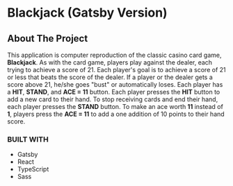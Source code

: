 # Blackjack (Gatsby Version)



## About The Project
This application is computer reproduction of the classic casino card game, **Blackjack**. As with the card game, players play against the dealer, each trying to achieve a score of 21. Each player's goal is to achieve a score of 21 or less that beats the score of the dealer. If a player or the dealer gets a score above 21, he/she goes "bust" or automatically loses. Each player has a **HIT**, **STAND**, and **ACE = 11** button. Each player presses the **HIT** button to add a new card to their hand. To stop receiving cards and end their hand, each player presses the **STAND** button. To make an ace worth **11** instead of **1**, players press the **ACE = 11** to add a one addition of 10 points to their hand score.

### BUILT WITH
- Gatsby
- React
- TypeScript
- Sass
